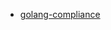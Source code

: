 - [golang-compliance](https://github.ibm.com/cio-ci-cd/pipeline-catalog/tree/main/catalog/community/pipelines/golang-compliance/v1)

